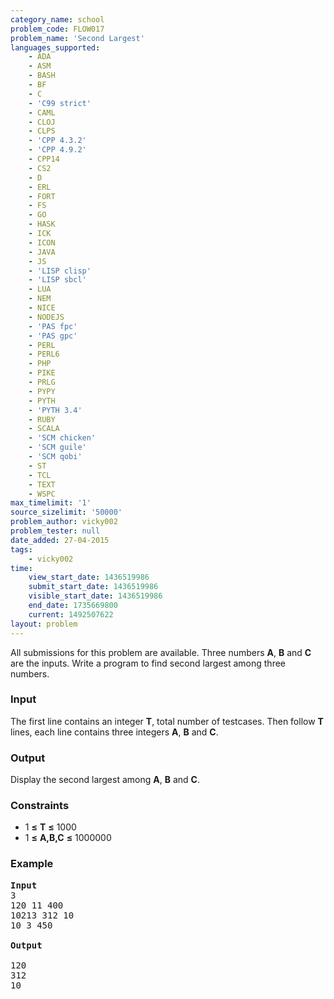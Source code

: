 ```yaml
---
category_name: school
problem_code: FLOW017
problem_name: 'Second Largest'
languages_supported:
    - ADA
    - ASM
    - BASH
    - BF
    - C
    - 'C99 strict'
    - CAML
    - CLOJ
    - CLPS
    - 'CPP 4.3.2'
    - 'CPP 4.9.2'
    - CPP14
    - CS2
    - D
    - ERL
    - FORT
    - FS
    - GO
    - HASK
    - ICK
    - ICON
    - JAVA
    - JS
    - 'LISP clisp'
    - 'LISP sbcl'
    - LUA
    - NEM
    - NICE
    - NODEJS
    - 'PAS fpc'
    - 'PAS gpc'
    - PERL
    - PERL6
    - PHP
    - PIKE
    - PRLG
    - PYPY
    - PYTH
    - 'PYTH 3.4'
    - RUBY
    - SCALA
    - 'SCM chicken'
    - 'SCM guile'
    - 'SCM qobi'
    - ST
    - TCL
    - TEXT
    - WSPC
max_timelimit: '1'
source_sizelimit: '50000'
problem_author: vicky002
problem_tester: null
date_added: 27-04-2015
tags:
    - vicky002
time:
    view_start_date: 1436519986
    submit_start_date: 1436519986
    visible_start_date: 1436519986
    end_date: 1735669800
    current: 1492507622
layout: problem
---
```

All submissions for this problem are available. Three numbers **A**, **B** and **C** are the inputs. Write a program to find second largest among three numbers.

### Input

The first line contains an integer **T**, total number of testcases. Then follow **T** lines, each line contains three integers **A**, **B** and **C**.

### Output

Display the second largest among **A**, **B** and **C**.

### Constraints

- 1 **≤** **T** **≤** 1000
- 1 **≤** **A,B,C** **≤** 1000000

### Example

<pre>
<b>Input</b>
3 
120 11 400
10213 312 10
10 3 450

<b>Output</b>

120
312
10
</pre>